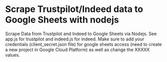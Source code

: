 # Scrape Trustpilot/Indeed data to Google Sheets with nodejs 

Scrape Data from Trustpilot and Indeed to Google Sheets via Nodejs. See app.js for trustpilot and indeed.js for indeed. Make sure to add your credentials (client_secret.json file) for google sheets access (need to create a new project in Google Cloud Platform) as well as change the XXXXX values. 
